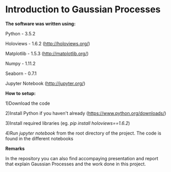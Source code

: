 Introduction to Gaussian Processes
====

**The software was written using:**

Python - 3.5.2

Holoviews - 1.6.2 (http://holoviews.org/)

Matplotlib - 1.5.3 (http://matplotlib.org/)

Numpy - 1.11.2

Seaborn - 0.7.1

Jupyter Notebook (http://jupyter.org/)


**How to setup:**

1)Download the code

2)Install Python if you haven't already (https://www.python.org/downloads/)

3)Install required libraries (eg. *pip install holoviews==1.6.2*)

4)Run *jupyter notebook* from the root directory of the project. The code is found in the different notebooks

**Remarks**

In the repository you can also find accompaying presentation and report that explain Gaussian Processes and the work done in this project.
